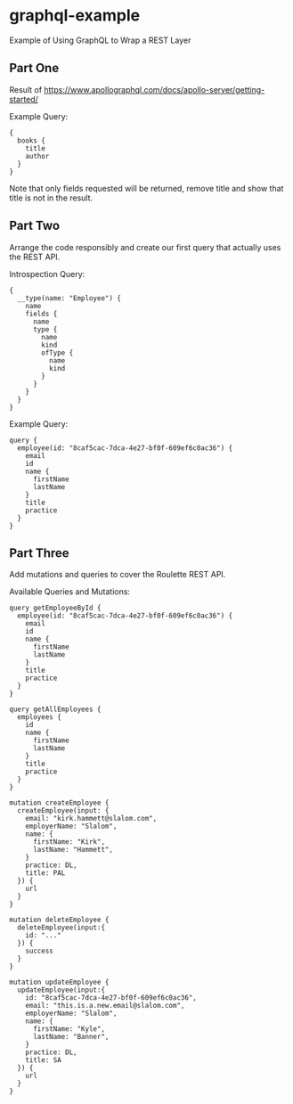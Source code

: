 # graphql-example
Example of Using GraphQL to Wrap a REST Layer

## Part One
Result of https://www.apollographql.com/docs/apollo-server/getting-started/

Example Query:
```
{
  books {
    title
    author
  }
}
```

Note that only fields requested will be returned, remove title and show that title is not in the result.

## Part Two
Arrange the code responsibly and create our first query that actually uses the REST API.

Introspection Query:
```
{
  __type(name: "Employee") {
    name
    fields {
      name
      type {
        name
        kind
        ofType {
          name
          kind
        }
      }
    }
  }
}
```

Example Query:
```
query {
  employee(id: "8caf5cac-7dca-4e27-bf0f-609ef6c0ac36") {
    email
    id
    name {
      firstName
      lastName
    }
    title
    practice
  }
}
```

## Part Three
Add mutations and queries to cover the Roulette REST API.

Available Queries and Mutations:
```
query getEmployeeById {
  employee(id: "8caf5cac-7dca-4e27-bf0f-609ef6c0ac36") {
    email
    id
    name {
      firstName
      lastName
    }
    title
    practice
  }
}

query getAllEmployees {
  employees {
    id
    name {
      firstName
      lastName
    }
    title
    practice
  }
}

mutation createEmployee {
  createEmployee(input: {
    email: "kirk.hammett@slalom.com",
    employerName: "Slalom",
    name: {
      firstName: "Kirk",
      lastName: "Hammett",
    }
    practice: DL,
    title: PAL
  }) {
    url
  }
}

mutation deleteEmployee {
  deleteEmployee(input:{
    id: "..."
  }) {
    success
  }
}

mutation updateEmployee {
  updateEmployee(input:{
    id: "8caf5cac-7dca-4e27-bf0f-609ef6c0ac36",
    email: "this.is.a.new.email@slalom.com",
    employerName: "Slalom",
    name: {
      firstName: "Kyle",
      lastName: "Banner",
    }
    practice: DL,
    title: SA
  }) {
    url
  }
}
```